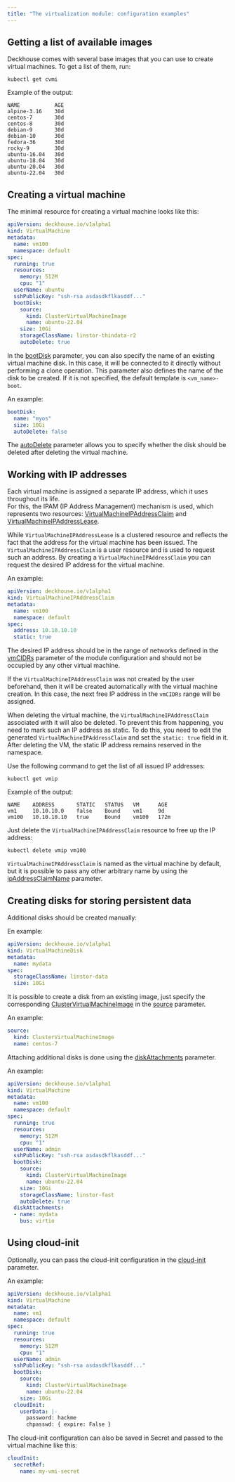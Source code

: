 ```yaml
---
title: "The virtualization module: configuration examples"
---
```


## Getting a list of available images

Deckhouse comes with several base images that you can use to create virtual machines. To get a list of them, run:

```shell
kubectl get cvmi
```

Example of the output:

```console
NAME           AGE
alpine-3.16    30d
centos-7       30d
centos-8       30d
debian-9       30d
debian-10      30d
fedora-36      30d
rocky-9        30d
ubuntu-16.04   30d
ubuntu-18.04   30d
ubuntu-20.04   30d
ubuntu-22.04   30d
```

## Creating a virtual machine

The minimal resource for creating a virtual machine looks like this:

```yaml
apiVersion: deckhouse.io/v1alpha1
kind: VirtualMachine
metadata:
  name: vm100
  namespace: default
spec:
  running: true
  resources:
    memory: 512M
    cpu: "1"
  userName: ubuntu
  sshPublicKey: "ssh-rsa asdasdkflkasddf..."
  bootDisk:
    source:
      kind: ClusterVirtualMachineImage
      name: ubuntu-22.04
    size: 10Gi
    storageClassName: linstor-thindata-r2
    autoDelete: true
```

In the [bootDisk](cr.html#virtualmachine-v1alpha1-spec-bootdisk) parameter, you can also specify the name of an existing virtual machine disk. In this case, it will be connected to it directly without performing a clone operation.
This parameter also defines the name of the disk to be created. If it is not specified, the default template is `<vm_name>-boot`.

An example:

```yaml
bootDisk:
  name: "myos"
  size: 10Gi
  autoDelete: false
```

The [autoDelete](cr.html#virtualmachine-v1alpha1-spec-bootdisk-autodelete) parameter allows you to specify whether the disk should be deleted after deleting the virtual machine.

## Working with IP addresses

Each virtual machine is assigned a separate IP address, which it uses throughout its life.  
For this, the IPAM (IP Address Management) mechanism is used, which represents two resources: [VirtualMachineIPAddressClaim](cr.html#virtualmachineipaddressclaim) and [VirtualMachineIPAddressLease](cr.html#virtualmachineipaddresslease).

While `VirtualMachineIPAddressLease` is a clustered resource and reflects the fact that the address for the virtual machine has been issued. The `VirtualMachineIPAddressClaim` is a user resource and is used to request such an address. By creating a `VirtualMachineIPAddressClaim` you can request the desired IP address for the virtual machine.

An example:

```yaml
apiVersion: deckhouse.io/v1alpha1
kind: VirtualMachineIPAddressClaim
metadata:
  name: vm100
  namespace: default
spec:
  address: 10.10.10.10
  static: true
```

The desired IP address should be in the range of networks defined in the [vmCIDRs](configuration.html#parameters-vmcidrs) parameter of the module configuration and should not be occupied by any other virtual machine.

If the `VirtualMachineIPAddressClaim` was not created by the user beforehand, then it will be created automatically with the virtual machine creation. In this case, the next free IP address in the `vmCIDRs` range will be assigned.  

When deleting the virtual machine, the `VirtualMachineIPAddressClaim` associated with it will also be deleted. To prevent this from happening, you need to mark such an IP address as static. To do this, you need to edit the generated `VirtualMachineIPAddressClaim` and set the `static: true` field in it. After deleting the VM, the static IP address remains reserved in the namespace.

Use the following command to get the list of all issued IP addresses:

```shell
kubectl get vmip
```

Example of the output:

```console
NAME    ADDRESS       STATIC   STATUS   VM      AGE
vm1     10.10.10.0    false    Bound    vm1     9d
vm100   10.10.10.10   true     Bound    vm100   172m
```

Just delete the `VirtualMachineIPAddressClaim` resource to free up the IP address:

```shell
kubectl delete vmip vm100
```

`VirtualMachineIPAddressClaim` is named as the virtual machine by default, but it is possible to pass any other arbitrary name by using the [ipAddressClaimName](cr.html#virtualmachine-v1alpha1-spec-ipaddressclaimname) parameter.

## Creating disks for storing persistent data

Additional disks should be created manually:

En example:

```yaml
apiVersion: deckhouse.io/v1alpha1
kind: VirtualMachineDisk
metadata:
  name: mydata
spec:
  storageClassName: linstor-data
  size: 10Gi
```

It is possible to create a disk from an existing image, just specify the corresponding [ClusterVirtualMachineImage](cr.html#clustervirtualmachineimage) in the [source](cr.html#virtualmachinedisk-v1alpha1-spec-source) parameter.

An example:

```yaml
source:
  kind: ClusterVirtualMachineImage
  name: centos-7
```

Attaching additional disks is done using the [diskAttachments](cr.html#virtualmachine-v1alpha1-spec-diskattachments) parameter.

An example:

```yaml
apiVersion: deckhouse.io/v1alpha1
kind: VirtualMachine
metadata:
  name: vm100
  namespace: default
spec:
  running: true
  resources:
    memory: 512M
    cpu: "1"
  userName: admin
  sshPublicKey: "ssh-rsa asdasdkflkasddf..."
  bootDisk:
    source:
      kind: ClusterVirtualMachineImage
      name: ubuntu-22.04
    size: 10Gi
    storageClassName: linstor-fast
    autoDelete: true
  diskAttachments:
  - name: mydata
    bus: virtio
```

## Using cloud-init

Optionally, you can pass the cloud-init configuration in the [cloud-init](cr.html#virtualmachine-v1alpha1-spec-cloudinit) parameter.

An example:

```yaml
apiVersion: deckhouse.io/v1alpha1
kind: VirtualMachine
metadata:
  name: vm1
  namespace: default
spec:
  running: true
  resources:
    memory: 512M
    cpu: "1"
  userName: admin
  sshPublicKey: "ssh-rsa asdasdkflkasddf..."
  bootDisk:
    source:
      kind: ClusterVirtualMachineImage
      name: ubuntu-22.04
    size: 10Gi
  cloudInit:
    userData: |-
      password: hackme
      chpasswd: { expire: False }
```

The cloud-init configuration can also be saved in Secret and passed to the virtual machine like this:

```yaml
cloudInit:
  secretRef:
    name: my-vmi-secret
```
